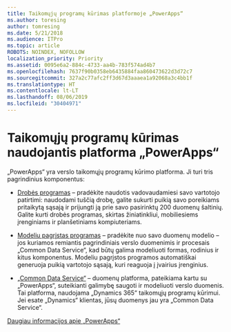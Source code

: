 ```yaml
---
title: Taikomųjų programų kūrimas platformoje „PowerApps“
ms.author: toresing
author: tomresing
ms.date: 5/21/2018
ms.audience: ITPro
ms.topic: article
ROBOTS: NOINDEX, NOFOLLOW
localization_priority: Priority
ms.assetid: 0095e6a2-884c-4733-aa4b-783f574ad4b7
ms.openlocfilehash: 7637f90b0358eb6435884faa860473622d3d72c7
ms.sourcegitcommit: 327a2c77afc2ff3d67d3aaaea1a92068a3c4bb1f
ms.translationtype: HT
ms.contentlocale: lt-LT
ms.lasthandoff: 08/06/2019
ms.locfileid: "30404971"
---
```

# <a name="create-apps-with-powerapps"></a>Taikomųjų programų kūrimas naudojantis platforma „PowerApps“

„PowerApps“ yra verslo taikomųjų programų kūrimo platforma. Ji turi tris pagrindinius komponentus: 
  
- [Drobės programas](https://go.microsoft.com/fwlink/?linkid=874495) – pradėkite naudotis vadovaudamiesi savo vartotojo patirtimi: naudodami tuščią drobę, galite sukurti puikią savo poreikiams pritaikytą sąsają ir prijungti ją prie savo pasirinktų 200 duomenų šaltinių. Galite kurti drobės programas, skirtas žiniatinkliui, mobiliesiems įrenginiams ir planšetiniams kompiuteriams. 
    
- [Modeliu pagrįstas programas](https://go.microsoft.com/fwlink/?linkid=874496) – pradėkite nuo savo duomenų modelio – jos kuriamos remiantis pagrindiniais verslo duomenimis ir procesais „Common Data Service“, kad būtų galima modeliuoti formas, rodinius ir kitus komponentus. Modeliu pagrįstos programos automatiškai generuoja puikią vartotojo sąsają, kuri reaguoja į įvairius įrenginius. 
    
- [„Common Data Service“](https://go.microsoft.com/fwlink/?linkid=874497) – duomenų platforma, pateikiama kartu su „PowerApps“, suteikianti galimybę saugoti ir modeliuoti verslo duomenis. Tai platforma, naudojama „Dynamics 365“ taikomųjų programų kūrimui. Jei esate „Dynamics“ klientas, jūsų duomenys jau yra „Common Data Service“. 
    
[Daugiau informacijos apie „PowerApps“](https://go.microsoft.com/fwlink/?linkid=874498)
  

